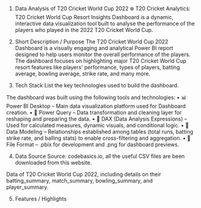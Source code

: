 1. Data Analysis of T20 Cricket World Cup 2022 
❄️ T20 Cricket Analytics: T20 Cricket World Cup Resort Insights Dashboard is a dynamic, interactive data visualization tool built to analyse the performance of the players who played in the 2022 T20 Cricket World Cup.

2. Short Description / Purpose
The T20 Cricket World Cup 2022 Dashboard is a visually engaging and analytical Power BI report designed to help users monitor the overall performance of the players. The dashboard focuses on highlighting major T20 Cricket World Cup resort features like players' performance, types of players, batting average, bowling average, strike rate, and many more. 

3. Tech Stack
List the key technologies used to build the dashboard.

The dashboard was built using the following tools and technologies:
• 📊 Power BI Desktop – Main data visualization platform used for Dashboard creation.
• 📂 Power Query – Data transformation and cleaning layer for reshaping and preparing the data.
• 🧠 DAX (Data Analysis Expressions) – Used for calculated measures, dynamic visuals, and conditional logic.
• 📝 Data Modeling – Relationships established among tables (total runs, batting strike rate, and balling stats) to enable cross-filtering and aggregation.
• 📁 File Format – .pbix for development and .png for dashboard previews.

4. Data Source
Source: codebasics.io, all the useful CSV files are been downloaded from this website.

Data of T20 Cricket World Cup 2022, including details on their batting_summary, match_summary, bowling_summary, and player_summary.

5. Features / Highlights
